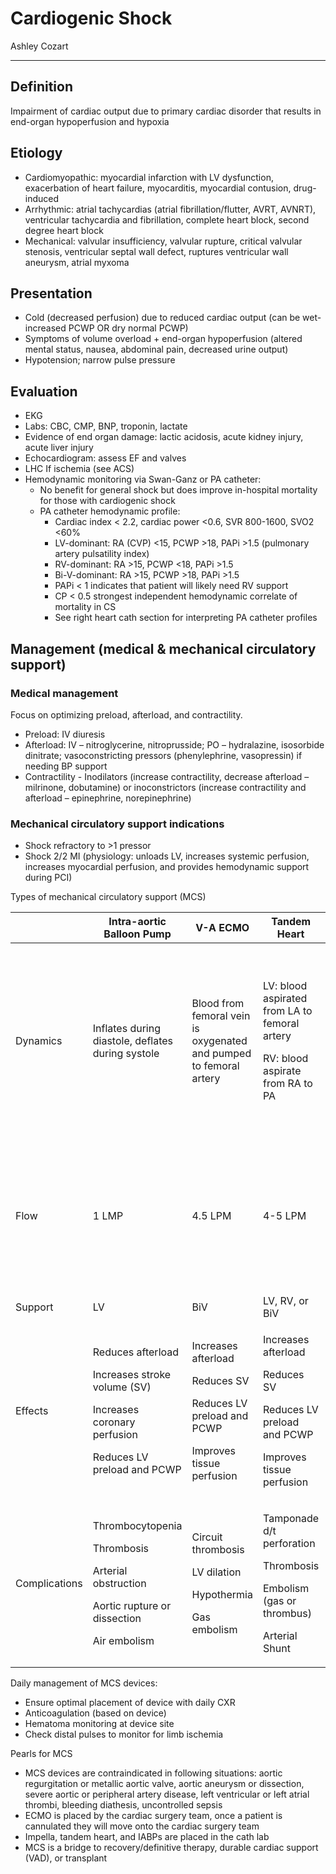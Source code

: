 # Cardiogenic Shock

Ashley Cozart

---

## Definition

Impairment of cardiac output due to primary cardiac disorder that
    results in end-organ hypoperfusion and hypoxia

## Etiology

- Cardiomyopathic: myocardial infarction with LV dysfunction,
    exacerbation of heart failure, myocarditis, myocardial contusion,
    drug-induced
- Arrhythmic: atrial tachycardias (atrial fibrillation/flutter, AVRT,
    AVNRT), ventricular tachycardia and fibrillation, complete heart
    block, second degree heart block
- Mechanical: valvular insufficiency, valvular rupture, critical
    valvular stenosis, ventricular septal wall defect, ruptures
    ventricular wall aneurysm, atrial myxoma

## Presentation

- Cold (decreased perfusion) due to reduced cardiac output (can be
    wet- increased PCWP OR dry normal PCWP)
- Symptoms of volume overload + end-organ hypoperfusion (altered
    mental status, nausea, abdominal pain, decreased urine output)
- Hypotension; narrow pulse pressure

## Evaluation

- EKG
- Labs: CBC, CMP, BNP, troponin, lactate
- Evidence of end organ damage: lactic acidosis, acute kidney injury,
    acute liver injury
- Echocardiogram: assess EF and valves
- LHC If ischemia (see ACS)
- Hemodynamic monitoring via Swan-Ganz or PA catheter:
    - No benefit for general shock but does improve in-hospital mortality
    for those with cardiogenic shock
    - PA catheter hemodynamic profile:
        - Cardiac index \< 2.2, cardiac power \<0.6, SVR 800-1600, SVO2
        \<60%
        - LV-dominant: RA (CVP) \<15, PCWP \>18, PAPi \>1.5 (pulmonary
        artery pulsatility index)
        - RV-dominant: RA \>15, PCWP \<18, PAPi \>1.5
        - Bi-V-dominant: RA \>15, PCWP \>18, PAPi \>1.5
        - PAPi \< 1 indicates that patient will likely need RV support
        - CP \< 0.5 strongest independent hemodynamic correlate of
        mortality in CS
        - See right heart cath section for interpreting PA catheter
        profiles

## Management (medical & mechanical circulatory support)

### Medical management

Focus on optimizing preload, afterload, and contractility.

- Preload: IV diuresis
- Afterload: IV – nitroglycerine, nitroprusside; PO – hydralazine,
    isosorbide dinitrate; vasoconstricting pressors (phenylephrine,
    vasopressin) if needing BP support
- Contractility - Inodilators (increase contractility, decrease
    afterload – milrinone, dobutamine) or inoconstrictors (increase
    contractility and afterload – epinephrine, norepinephrine)

### Mechanical circulatory support indications

- Shock refractory to \>1 pressor
- Shock 2/2 MI (physiology: unloads LV, increases systemic perfusion,
    increases myocardial perfusion, and provides hemodynamic support
    during PCI)

Types of mechanical circulatory support (MCS)

<table>
<colgroup>
<col style="width: 6%" />
<col style="width: 25%" />
<col style="width: 22%" />
<col style="width: 22%" />
<col style="width: 23%" />
</colgroup>
<thead>
<tr class="header">
<th></th>
<th>Intra-aortic Balloon Pump</th>
<th>V-A ECMO</th>
<th>Tandem Heart</th>
<th>Impella</th>
</tr>
</thead>
<tbody>
<tr class="odd">
<td>Dynamics</td>
<td>Inflates during diastole, deflates during systole</td>
<td>Blood from femoral vein is oxygenated and pumped to femoral
artery</td>
<td><p>LV: blood aspirated from LA to femoral artery</p>
<p>RV: blood aspirate from RA to PA</p></td>
<td><p>Impella 2.5, 5.0 &amp; CP: Blood aspirated from LV to aortic
root</p>
<p>Impella RP: Blood aspirated from IVC and delivered to PA</p></td>
</tr>
<tr class="even">
<td>Flow</td>
<td>1 LMP</td>
<td>4.5 LPM</td>
<td>4-5 LPM</td>
<td><p>2.5: 2.5 L/min</p>
<p>CP: 3.33 L/min</p>
<p>5.0: 5 L/min</p>
<p>RP: 4 L/min</p></td>
</tr>
<tr class="odd">
<td>Support</td>
<td>LV</td>
<td>BiV</td>
<td>LV, RV, or BiV</td>
<td>LV or RV (RP)</td>
</tr>
<tr class="even">
<td>Effects</td>
<td><p>Reduces afterload</p>
<p>Increases stroke volume (SV)</p>
<p>Increases coronary perfusion</p>
<p>Reduces LV preload and PCWP</p></td>
<td><p>Increases afterload</p>
<p>Reduces SV</p>
<p>Reduces LV preload and PCWP</p>
<p>Improves tissue perfusion</p></td>
<td><p>Increases afterload</p>
<p>Reduces SV</p>
<p>Reduces LV preload and PCWP</p>
<p>Improves tissue perfusion</p></td>
<td><p>Reduces SV</p>
<p>Reduces preload and PCWP</p>
<p>Improves tissue perfusion</p></td>
</tr>
<tr class="odd">
<td>Complications</td>
<td><p>Thrombocytopenia</p>
<p>Thrombosis</p>
<p>Arterial obstruction</p>
<p>Aortic rupture or dissection</p>
<p>Air embolism</p></td>
<td><p>Circuit thrombosis</p>
<p>LV dilation</p>
<p>Hypothermia</p>
<p>Gas embolism</p></td>
<td><p>Tamponade d/t perforation</p>
<p>Thrombosis</p>
<p>Embolism (gas or thrombus)</p>
<p>Arterial Shunt</p></td>
<td><p>Pump migration</p>
<p>Hemolysis</p>
<p>Aortic regurg</p>
<p>LV perf</p>
<p>VT/VF</p></td>
</tr>
</tbody>
</table>

Daily management of MCS devices:

- Ensure optimal placement of device with daily CXR
- Anticoagulation (based on device)
- Hematoma monitoring at device site
- Check distal pulses to monitor for limb ischemia

Pearls for MCS

- MCS devices are contraindicated in following situations: aortic
    regurgitation or metallic aortic valve, aortic aneurysm or
    dissection, severe aortic or peripheral artery disease, left
    ventricular or left atrial thrombi, bleeding diathesis, uncontrolled
    sepsis
- ECMO is placed by the cardiac surgery team, once a patient is
    cannulated they will move onto the cardiac surgery team
- Impella, tandem heart, and IABPs are placed in the cath lab
- MCS is a bridge to recovery/definitive therapy, durable cardiac
    support (VAD), or transplant
